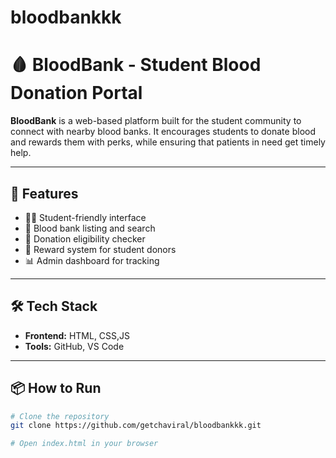 # bloodbankkk
# 🩸 BloodBank - Student Blood Donation Portal

**BloodBank** is a web-based platform built for the student community to connect with nearby blood banks. It encourages students to donate blood and rewards them with perks, while ensuring that patients in need get timely help.

---

## 🚀 Features

- 👨‍🎓 Student-friendly interface
- 🏥 Blood bank listing and search
- 📅 Donation eligibility checker
- 🎁 Reward system for student donors
- 📊 Admin dashboard for tracking

---

## 🛠️ Tech Stack

- **Frontend:** HTML, CSS,JS
- **Tools:** GitHub, VS Code

---

## 📦 How to Run

```bash
# Clone the repository
git clone https://github.com/getchaviral/bloodbankkk.git

# Open index.html in your browser
